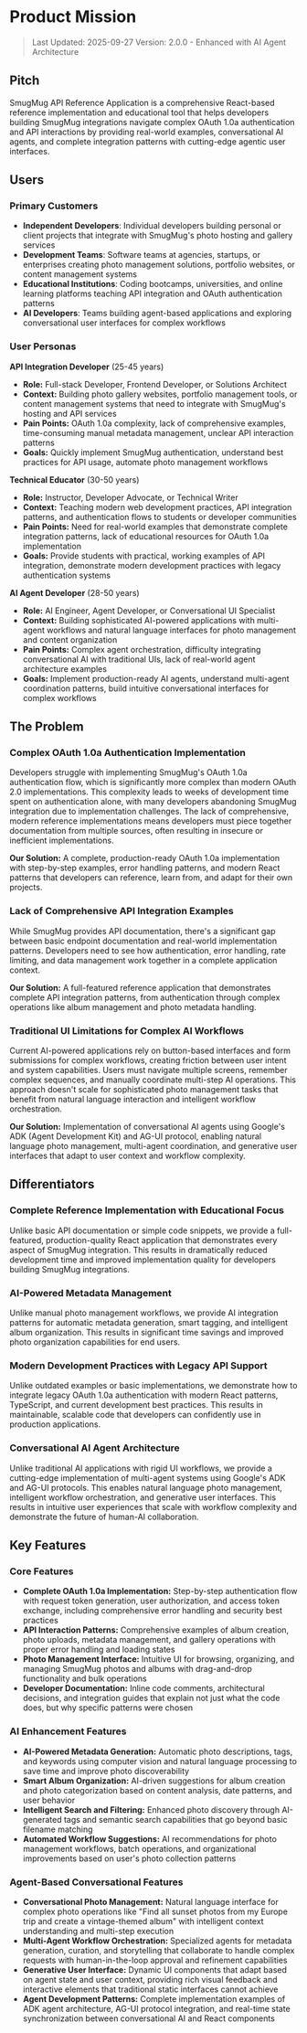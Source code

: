 # Product Mission

> Last Updated: 2025-09-27
> Version: 2.0.0 - Enhanced with AI Agent Architecture

## Pitch

SmugMug API Reference Application is a comprehensive React-based reference implementation and educational tool that helps developers building SmugMug integrations navigate complex OAuth 1.0a authentication and API interactions by providing real-world examples, conversational AI agents, and complete integration patterns with cutting-edge agentic user interfaces.

## Users

### Primary Customers

- **Independent Developers**: Individual developers building personal or client projects that integrate with SmugMug's photo hosting and gallery services
- **Development Teams**: Software teams at agencies, startups, or enterprises creating photo management solutions, portfolio websites, or content management systems
- **Educational Institutions**: Coding bootcamps, universities, and online learning platforms teaching API integration and OAuth authentication patterns
- **AI Developers**: Teams building agent-based applications and exploring conversational user interfaces for complex workflows

### User Personas

**API Integration Developer** (25-45 years)

- **Role:** Full-stack Developer, Frontend Developer, or Solutions Architect
- **Context:** Building photo gallery websites, portfolio management tools, or content management systems that need to integrate with SmugMug's hosting and API services
- **Pain Points:** OAuth 1.0a complexity, lack of comprehensive examples, time-consuming manual metadata management, unclear API interaction patterns
- **Goals:** Quickly implement SmugMug authentication, understand best practices for API usage, automate photo management workflows

**Technical Educator** (30-50 years)

- **Role:** Instructor, Developer Advocate, or Technical Writer
- **Context:** Teaching modern web development practices, API integration patterns, and authentication flows to students or developer communities
- **Pain Points:** Need for real-world examples that demonstrate complete integration patterns, lack of educational resources for OAuth 1.0a implementation
- **Goals:** Provide students with practical, working examples of API integration, demonstrate modern development practices with legacy authentication systems

**AI Agent Developer** (28-50 years)

- **Role:** AI Engineer, Agent Developer, or Conversational UI Specialist
- **Context:** Building sophisticated AI-powered applications with multi-agent workflows and natural language interfaces for photo management and content organization
- **Pain Points:** Complex agent orchestration, difficulty integrating conversational AI with traditional UIs, lack of real-world agent architecture examples
- **Goals:** Implement production-ready AI agents, understand multi-agent coordination patterns, build intuitive conversational interfaces for complex workflows

## The Problem

### Complex OAuth 1.0a Authentication Implementation

Developers struggle with implementing SmugMug's OAuth 1.0a authentication flow, which is significantly more complex than modern OAuth 2.0 implementations. This complexity leads to weeks of development time spent on authentication alone, with many developers abandoning SmugMug integration due to implementation challenges. The lack of comprehensive, modern reference implementations means developers must piece together documentation from multiple sources, often resulting in insecure or inefficient implementations.

**Our Solution:** A complete, production-ready OAuth 1.0a implementation with step-by-step examples, error handling patterns, and modern React patterns that developers can reference, learn from, and adapt for their own projects.

### Lack of Comprehensive API Integration Examples

While SmugMug provides API documentation, there's a significant gap between basic endpoint documentation and real-world implementation patterns. Developers need to see how authentication, error handling, rate limiting, and data management work together in a complete application context.

**Our Solution:** A full-featured reference application that demonstrates complete API integration patterns, from authentication through complex operations like album management and photo metadata handling.

### Traditional UI Limitations for Complex AI Workflows

Current AI-powered applications rely on button-based interfaces and form submissions for complex workflows, creating friction between user intent and system capabilities. Users must navigate multiple screens, remember complex sequences, and manually coordinate multi-step AI operations. This approach doesn't scale for sophisticated photo management tasks that benefit from natural language interaction and intelligent workflow orchestration.

**Our Solution:** Implementation of conversational AI agents using Google's ADK (Agent Development Kit) and AG-UI protocol, enabling natural language photo management, multi-agent coordination, and generative user interfaces that adapt to user context and workflow complexity.

## Differentiators

### Complete Reference Implementation with Educational Focus

Unlike basic API documentation or simple code snippets, we provide a full-featured, production-quality React application that demonstrates every aspect of SmugMug integration. This results in dramatically reduced development time and improved implementation quality for developers building SmugMug integrations.

### AI-Powered Metadata Management

Unlike manual photo management workflows, we provide AI integration patterns for automatic metadata generation, smart tagging, and intelligent album organization. This results in significant time savings and improved photo organization capabilities for end users.

### Modern Development Practices with Legacy API Support

Unlike outdated examples or basic implementations, we demonstrate how to integrate legacy OAuth 1.0a authentication with modern React patterns, TypeScript, and current development best practices. This results in maintainable, scalable code that developers can confidently use in production applications.

### Conversational AI Agent Architecture

Unlike traditional AI applications with rigid UI workflows, we provide a cutting-edge implementation of multi-agent systems using Google's ADK and AG-UI protocols. This enables natural language photo management, intelligent workflow orchestration, and generative user interfaces. This results in intuitive user experiences that scale with workflow complexity and demonstrate the future of human-AI collaboration.

## Key Features

### Core Features

- **Complete OAuth 1.0a Implementation:** Step-by-step authentication flow with request token generation, user authorization, and access token exchange, including comprehensive error handling and security best practices
- **API Interaction Patterns:** Comprehensive examples of album creation, photo uploads, metadata management, and gallery operations with proper error handling and loading states
- **Photo Management Interface:** Intuitive UI for browsing, organizing, and managing SmugMug photos and albums with drag-and-drop functionality and bulk operations
- **Developer Documentation:** Inline code comments, architectural decisions, and integration guides that explain not just what the code does, but why specific patterns were chosen

### AI Enhancement Features

- **AI-Powered Metadata Generation:** Automatic photo descriptions, tags, and keywords using computer vision and natural language processing to save time and improve photo discoverability
- **Smart Album Organization:** AI-driven suggestions for album creation and photo categorization based on content analysis, date patterns, and user behavior
- **Intelligent Search and Filtering:** Enhanced photo discovery through AI-generated tags and semantic search capabilities that go beyond basic filename matching
- **Automated Workflow Suggestions:** AI recommendations for photo management workflows, batch operations, and organizational improvements based on user's photo collection patterns

### Agent-Based Conversational Features

- **Conversational Photo Management:** Natural language interface for complex photo operations like "Find all sunset photos from my Europe trip and create a vintage-themed album" with intelligent context understanding and multi-step execution
- **Multi-Agent Workflow Orchestration:** Specialized agents for metadata generation, curation, and storytelling that collaborate to handle complex requests with human-in-the-loop approval and refinement capabilities
- **Generative User Interface:** Dynamic UI components that adapt based on agent state and user context, providing rich visual feedback and interactive elements that traditional static interfaces cannot achieve
- **Agent Development Patterns:** Complete implementation examples of ADK agent architecture, AG-UI protocol integration, and real-time state synchronization between conversational AI and React components
